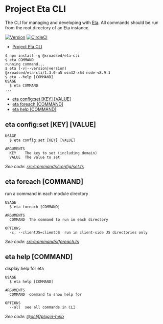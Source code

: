 # Project Eta CLI

The CLI for managing and developing with [Eta](https://github.com/crossroads-education/eta).
All commands should be run from the root directory of an Eta instance.

[![Version](https://img.shields.io/npm/v/@xroadsed/eta-cli.svg)](https://npmjs.org/package/@xroadsed/eta-cli)
[![CircleCI](https://circleci.com/gh/crossroads-education/eta-cli/tree/master.svg?style=shield)](https://circleci.com/gh/crossroads-education/eta-cli/tree/master)

<!-- toc -->
* [Project Eta CLI](#project-eta-cli)
<!-- tocstop -->
<!-- tocstop -->
<!-- usage -->
```sh-session
$ npm install -g @xroadsed/eta-cli
$ eta COMMAND
running command...
$ eta (-v|--version|version)
@xroadsed/eta-cli/1.3.0-a5 win32-x64 node-v8.9.1
$ eta --help [COMMAND]
USAGE
  $ eta COMMAND
...
```
<!-- usagestop -->
<!-- usagestop -->
<!-- commands -->
* [eta config:set [KEY] [VALUE]](#eta-configset-key-value)
* [eta foreach [COMMAND]](#eta-foreach-command)
* [eta help [COMMAND]](#eta-help-command)

## eta config:set [KEY] [VALUE]

```
USAGE
  $ eta config:set [KEY] [VALUE]

ARGUMENTS
  KEY    The key to set (including domain)
  VALUE  The value to set
```

_See code: [src/commands/config/set.ts](https://github.com/crossroads-education/eta-cli/blob/v1.3.0-a5/src/commands/config/set.ts)_

## eta foreach [COMMAND]

run a command in each module directory

```
USAGE
  $ eta foreach [COMMAND]

ARGUMENTS
  COMMAND  The command to run in each directory

OPTIONS
  -c, --clientJS=clientJS  run in client-side JS directories only
```

_See code: [src/commands/foreach.ts](https://github.com/crossroads-education/eta-cli/blob/v1.3.0-a5/src/commands/foreach.ts)_

## eta help [COMMAND]

display help for eta

```
USAGE
  $ eta help [COMMAND]

ARGUMENTS
  COMMAND  command to show help for

OPTIONS
  --all  see all commands in CLI
```

_See code: [@oclif/plugin-help](https://github.com/oclif/plugin-help/blob/v1.2.1/src/commands/help.ts)_
<!-- commandsstop -->
<!-- commandsstop -->
